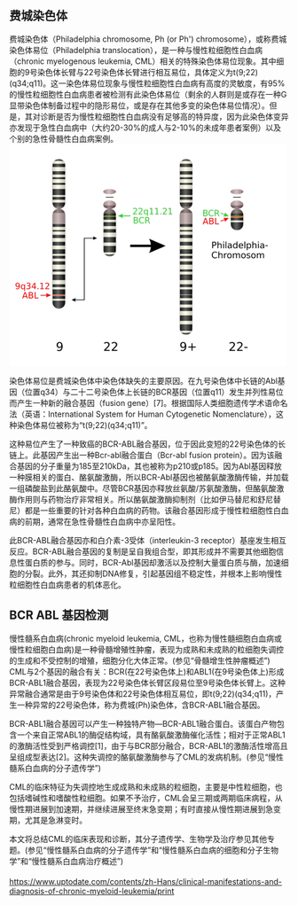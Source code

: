 ## 费城染色体
费城染色体（Philadelphia chromosome, Ph (or Ph') chromosome），或称费城染色体易位（Philadelphia translocation），是一种与慢性粒细胞性白血病（chronic myelogenous leukemia, CML）相关的特殊染色体易位现象。其中细胞的9号染色体长臂与22号染色体长臂进行相互易位，具体定义为t(9;22)(q34;q11)。这一染色体易位现象与慢性粒细胞性白血病有高度的灵敏度，有95%的慢性粒细胞性白血病患者被检测有此染色体易位（剩余的人群则是或存在一种G显带染色体制备过程中的隐形易位，或是存在其他多变的染色体易位情况）。但是，其对诊断是否为慢性粒细胞性白血病没有足够高的特异度，因为此染色体变异亦发现于急性白血病中（大约20-30%的成人与2-10%的未成年患者案例）以及个别的急性骨髓性白血病案例。
![](./pics/20201028.png)

染色体易位是费城染色体中染色体缺失的主要原因。在九号染色体中长链的Abl基因（位置q34）与二十二号染色体上长链的BCR基因（位置q11）发生并列性易位而产生一种新的融合基因（fusion gene）[7]。根据国际人类细胞遗传学术语命名法（英语：International System for Human Cytogenetic Nomenclature），这种染色体易位被称为“t(9;22)(q34;q11)”。

这种易位产生了一种致癌的BCR-ABL融合基因，位于因此变短的22号染色体的长链上。此基因产生出一种Bcr-abl融合蛋白（Bcr-abl fusion protein）。因为该融合基因的分子重量为185至210kDa，其也被称为p210或p185。因为Abl基因释放一种膜相关的蛋白、酪氨酸激酶，所以BCR-Abl基因也被酪氨酸激酶传输，并加载一组磷酸盐到此酪氨酸中。尽管BCR基因亦释放丝氨酸/苏氨酸激酶，但酪氨酸激酶作用则与药物治疗非常相关。所以酪氨酸激酶抑制剂（比如伊马替尼和舒尼替尼）都是一些重要的针对各种白血病的药物。该融合基因形成于慢性粒细胞性白血病的前期，通常在急性骨髓性白血病中亦呈阳性。

此BCR-ABL融合基因亦和白介素-3受体（interleukin-3 receptor）基座发生相互反应。BCR-ABL融合基因的复制是呈自我组合型，即其形成并不需要其他细胞信息性蛋白质的参与。同时，BCR-Abl基因却激活以及控制大量蛋白质与酶，加速细胞的分裂。此外，其还抑制DNA修复，引起基因组不稳定性，并根本上影响慢性粒细胞性白血病患者的机体恶化。

## BCR ABL 基因检测
慢性髓系白血病(chronic myeloid leukemia, CML，也称为慢性髓细胞白血病或慢性粒细胞白血病)是一种骨髓增殖性肿瘤，表现为成熟和未成熟的粒细胞失调控的生成和不受控制的增殖，细胞分化大体正常。(参见“骨髓增生性肿瘤概述”)
CML与2个基因的融合有关：BCR(在22号染色体上)和ABL1(在9号染色体上)形成BCR-ABL1融合基因，表现为22号染色体长臂区段易位至9号染色体长臂上。这种异常融合通常是由于9号染色体和22号染色体相互易位，即t(9;22)(q34;q11)，产生一种异常的22号染色体，称为费城(Ph)染色体，含BCR-ABL1融合基因。

BCR-ABL1融合基因可以产生一种独特产物—BCR-ABL1融合蛋白。该蛋白产物包含一个来自正常ABL1的酶促结构域，具有酪氨酸激酶催化活性；相对于正常ABL1的激酶活性受到严格调控[1]，由于与BCR部分融合，BCR-ABL1的激酶活性增高且呈组成型表达[2]。这种失调控的酪氨酸激酶参与了CML的发病机制。(参见“慢性髓系白血病的分子遗传学”)

CML的临床特征为失调控地生成成熟和未成熟的粒细胞，主要是中性粒细胞，也包括嗜碱性和嗜酸性粒细胞。如果不予治疗，CML会呈三期或两期临床病程，从慢性期进展到加速期，并继续进展至终末急变期；有时直接从慢性期进展到急变期，尤其是急淋变时。

本文将总结CML的临床表现和诊断，其分子遗传学、生物学及治疗参见其他专题。(参见“慢性髓系白血病的分子遗传学”和“慢性髓系白血病的细胞和分子生物学”和“慢性髓系白血病治疗概述”)
####
https://www.uptodate.com/contents/zh-Hans/clinical-manifestations-and-diagnosis-of-chronic-myeloid-leukemia/print
